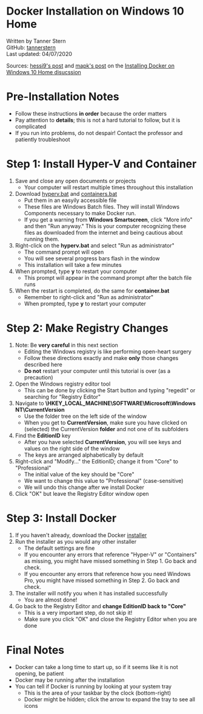 # Docker Installation on Windows 10 Home
Written by Tanner Stern<br>
GitHub: [tannerstern](https://github.com/tannerstern/)<br>
Last updated: 04/07/2020

Sources: [hessi9's post](https://forums.docker.com/t/installing-docker-on-windows-10-home/11722/25) and [mapk's post](https://forums.docker.com/t/installing-docker-on-windows-10-home/11722/29) on the [Installing Docker on Windows 10 Home disucssion](https://forums.docker.com/t/installing-docker-on-windows-10-home/11722/)

# Pre-Installation Notes
* Follow these instructions **in order** because the order matters
* Pay attention to **details**; this is not a hard tutorial to follow, but it is complicated
* If you run into problems, do not despair! Contact the professor and patiently troubleshoot

# Step 1: Install Hyper-V and Container
1. Save and close any open documents or projects
   * Your computer will restart multiple times throughout this installation
1. Download [hyperv.bat](hyperv.bat) and [containers.bat](containers.bat)
   * Put them in an easyily accessible file
   * These files are Windows Batch files. They will install Windows Components necessary to make Docker run.
   * If you get a warning from **Windows Smartscreen**, click "More info" and then "Run anyway." This is your computer recognizing these files as downloaded from the internet and being cautious about running them.
1. Right-click on the **hyperv.bat** and select "Run as administrator"
   * The command prompt will open
   * You will see several progress bars flash in the window
   * This installation will take a few minutes
1. When prompted, type **y** to restart your computer
   * This prompt will appear in the command prompt after the batch file runs
1. When the restart is completed, do the same for **container.bat**
   * Remember to right-click and "Run as administrator"
   * When prompted, type **y** to restart your computer

# Step 2: Make Registry Changes
1. Note: Be **very careful** in this next section
   * Editing the Windows registry is like performing open-heart surgery
   * Follow these directions exactly and make **only** those changes described here
   * **Do not** restart your computer until this tutorial is over (as a precaution)
1. Open the Windows registry editor tool
   * This can be done by clicking the Start button and typing "regedit" or searching for "Registry Editor"
1. Navigate to **\HKEY_LOCAL_MACHINE\SOFTWARE\Microsoft\Windows NT\CurrentVersion**
   * Use the folder tree on the left side of the window
   * When you get to **CurrentVersion**, make sure you have clicked on (selected) the CurrentVersion **folder** and not one of its subfolders
1. Find the **EditionID** key
   * After you have selected **CurrentVersion**, you will see keys and values on the right side of the window
   * The keys are arranged alphabetically by default
1. Right-click and "Modify..." the EditionID; change it from "Core" to "Professional"
   * The initial value of the key should be "Core"
   * We want to change this value to "Professional" (case-sensitive)
   * We will undo this change after we install Docker
1. Click "OK" but leave the Registry Editor window open

# Step 3: Install Docker
1. If you haven't already, download the Docker [installer](https://www.docker.com/products/docker-desktop)
1. Run the installer as you would any other installer
   * The default settings are fine
   * If you encounter any errors that reference "Hyper-V" or "Containers" as missing, you might have missed something in Step 1. Go back and check.
   * If you encounter any errors that reference how you need Windows Pro, you might have missed something in Step 2. Go back and check.
1. The installer will notify you when it has installed successfully
   * You are almost done!
1. Go back to the Registry Editor and **change EditionID back to "Core"**
   * This is a very important step, do not skip it!
   * Make sure you click "OK" and close the Registry Editor when you are done

# Final Notes
* Docker can take a long time to start up, so if it seems like it is not opening, be patient
* Docker may be running after the installation
* You can tell if Docker is running by looking at your system tray
   * This is the area of your taskbar by the clock (bottom-right)
   * Docker might be hidden; click the arrow to expand the tray to see all icons